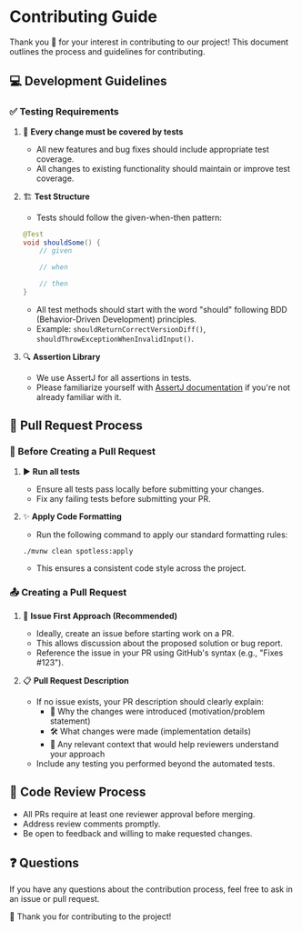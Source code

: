 # Contributing Guide

Thank you 🙏 for your interest in contributing to our project! This document outlines the process and guidelines for
contributing.

## 💻 Development Guidelines

### ✅ Testing Requirements

1. 🧪 **Every change must be covered by tests**
    - All new features and bug fixes should include appropriate test coverage.
    - All changes to existing functionality should maintain or improve test coverage.

2. 🏗 **Test Structure**
    - Tests should follow the given-when-then pattern:
   ```java
   @Test
   void shouldSome() {
       // given

       // when

       // then
   }
   ```
    - All test methods should start with the word "should" following BDD (Behavior-Driven Development) principles.
    - Example: `shouldReturnCorrectVersionDiff()`, `shouldThrowExceptionWhenInvalidInput()`.

3. 🔍 **Assertion Library**
    - We use AssertJ for all assertions in tests.
    - Please familiarize yourself with [AssertJ documentation](https://assertj.github.io/doc/) if you're not already
      familiar with it.

## 🔄 Pull Request Process

### 📝 Before Creating a Pull Request

1. ▶️ **Run all tests**
    - Ensure all tests pass locally before submitting your changes.
    - Fix any failing tests before submitting your PR.

2. ✨ **Apply Code Formatting**
    - Run the following command to apply our standard formatting rules:
   ```bash
   ./mvnw clean spotless:apply
   ```
    - This ensures a consistent code style across the project.

### 📤 Creating a Pull Request

1. 🎯 **Issue First Approach (Recommended)**
    - Ideally, create an issue before starting work on a PR.
    - This allows discussion about the proposed solution or bug report.
    - Reference the issue in your PR using GitHub's syntax (e.g., "Fixes #123").

2. 📋 **Pull Request Description**
    - If no issue exists, your PR description should clearly explain:
        - 🤔 Why the changes were introduced (motivation/problem statement)
        - 🛠 What changes were made (implementation details)️
        - 🧩 Any relevant context that would help reviewers understand your approach
    - Include any testing you performed beyond the automated tests.

## 👀 Code Review Process

- All PRs require at least one reviewer approval before merging.
- Address review comments promptly.
- Be open to feedback and willing to make requested changes.

## ❓ Questions

If you have any questions about the contribution process, feel free to ask in an issue or pull request.

🚀 Thank you for contributing to the project!
